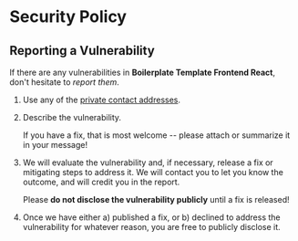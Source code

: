 # Security Policy

## Reporting a Vulnerability

If there are any vulnerabilities in **Boilerplate Template Frontend React**, don't hesitate to _report them_.

1. Use any of the [private contact addresses](https://github.com/shelegdmitriy/boilerplate-template-frontend#support).
2. Describe the vulnerability.

   If you have a fix, that is most welcome -- please attach or summarize it in your message!

3. We will evaluate the vulnerability and, if necessary, release a fix or mitigating steps to address it. We will contact you to let you know the outcome, and will credit you in the report.

   Please **do not disclose the vulnerability publicly** until a fix is released!

4. Once we have either a) published a fix, or b) declined to address the vulnerability for whatever reason, you are free to publicly disclose it.
